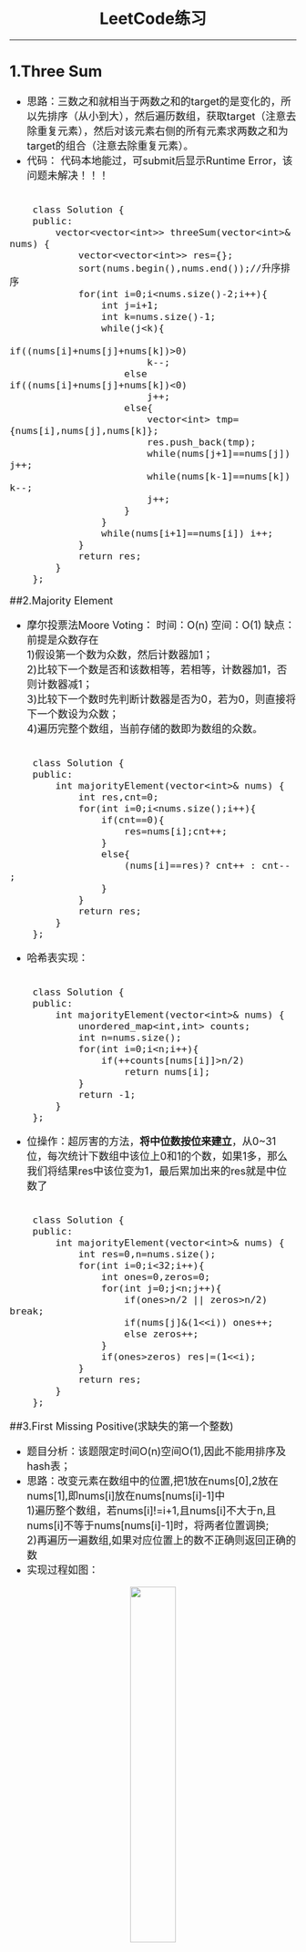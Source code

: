 # <center>  LeetCode练习  </center>  
---  
<font size=4>  

## 1.Three Sum  

- 思路：三数之和就相当于两数之和的target的是变化的，所以先排序（从小到大），然后遍历数组，获取target（注意去除重复元素），然后对该元素右侧的所有元素求两数之和为target的组合（注意去除重复元素）。  
- 代码：  代码本地能过，可submit后显示Runtime Error，该问题未解决！！！

```  

	class Solution {
	public:
	    vector<vector<int>> threeSum(vector<int>& nums) {
	        vector<vector<int>> res={};
	        sort(nums.begin(),nums.end());//升序排序
	        for(int i=0;i<nums.size()-2;i++){
	            int j=i+1;
	            int k=nums.size()-1;
	            while(j<k){
	                if((nums[i]+nums[j]+nums[k])>0) 
	                    k--;
	                else if((nums[i]+nums[j]+nums[k])<0) 
	                    j++;
	                else{
	                    vector<int> tmp={nums[i],nums[j],nums[k]};
	                    res.push_back(tmp);
	                    while(nums[j+1]==nums[j]) j++;
	                    while(nums[k-1]==nums[k]) k--;
	                    j++;
	                }    
	            }
	            while(nums[i+1]==nums[i]) i++;
	        }
	        return res;       
	    }
	};

```

##2.Majority Element  

- 摩尔投票法Moore Voting：  时间：O(n) 空间：O(1)    缺点：前提是众数存在    
1)假设第一个数为众数，然后计数器加1；  
2)比较下一个数是否和该数相等，若相等，计数器加1，否则计数器减1；  
3)比较下一个数时先判断计数器是否为0，若为0，则直接将下一个数设为众数；  
4)遍历完整个数组，当前存储的数即为数组的众数。  

```

	class Solution {
	public:
	    int majorityElement(vector<int>& nums) {
	        int res,cnt=0;
	        for(int i=0;i<nums.size();i++){
	            if(cnt==0){
	                res=nums[i];cnt++;
	            }
	            else{
	                (nums[i]==res)? cnt++ : cnt-- ;
	            }
	        }    
	        return res;
	    }
	};

```

- 哈希表实现：   

```

	class Solution {
	public:
	    int majorityElement(vector<int>& nums) {
	        unordered_map<int,int> counts;
	        int n=nums.size();
	        for(int i=0;i<n;i++){
	            if(++counts[nums[i]]>n/2)
	                return nums[i];
	        }
	        return -1;
	    }
	};

```

- 位操作：超厉害的方法，**将中位数按位来建立**，从0~31位，每次统计下数组中该位上0和1的个数，如果1多，那么我们将结果res中该位变为1，最后累加出来的res就是中位数了

```

	class Solution {
	public:
	    int majorityElement(vector<int>& nums) {
	        int res=0,n=nums.size();
	        for(int i=0;i<32;i++){
	            int ones=0,zeros=0;
	            for(int j=0;j<n;j++){
	                if(ones>n/2 || zeros>n/2) break;
	                if(nums[j]&(1<<i)) ones++;
	                else zeros++;
	            }
	            if(ones>zeros) res|=(1<<i);
	        }
	        return res;
	    }
	};

```


##3.First Missing Positive(求缺失的第一个整数)     
  
- 题目分析：该题限定时间O(n)空间O(1),因此不能用排序及hash表；  
- 思路：改变元素在数组中的位置,把1放在nums[0],2放在nums[1],即nums[i]放在nums[nums[i]-1]中  
1)遍历整个数组，若nums[i]!=i+1,且nums[i]不大于n,且nums[i]不等于nums[nums[i]-1]时，将两者位置调换;  
2)再遍历一遍数组,如果对应位置上的数不正确则返回正确的数  
- 实现过程如图：  
<div align="center"><img src="./Sources/First-Missing-Positive.JPG" width="40%"></div>
```

	class Solution {
	public:
	    int firstMissingPositive(vector<int>& nums) {
	        int n=nums.size();
	        for(int i=0;i<n;i++){
	            while(nums[i]>0&&nums[i]<=n&&nums[i]!=nums[nums[i]-1]){
	                swap(nums[i],nums[nums[i]-1]);
	            }
	        }
	        for(int i=0;i<n;i++){
	            //检查数组元素的值是否在正确的位置
	            if(nums[i]!=i+1) return i+1;
	        }
	        //若一直找到了，则返回n+1
	        return n+1;
	    }
	};

```

##4.Linked List Circle I(判断链表是否有环)    

- 快慢指针：慢指针每次走一步，快指针每次走两步，若有环，肯定会相遇  

```

	/**
	 * Definition for singly-linked list.
	 * struct ListNode {
	 *     int val;
	 *     ListNode *next;
	 *     ListNode(int x) : val(x), next(NULL) {}
	 * };
	 */
	class Solution {
	public:
	    bool hasCycle(ListNode *head) {
	        if(head==NULL||head->next==NULL) return false;
	        ListNode *slow=head,*fast=head;
	        while(fast->next!=NULL&&fast->next->next!=NULL){
	            slow=slow->next;
	            fast=fast->next->next;
	            if(slow==fast) return true;
	        }
	        return false;
	    }
	};

```

##5.Merge k Sorted Lists(合并k个排序链表)   
最先想到的就是两两合并，前两个合并，合并好之后和第三个合并，以此类推，但这种方法效率不高。  
- 两两合并：用到分治法，即不停的折半合并。假设合并6个列表,  
1)首先分别合并0和3，1和4，2和5;然后合并3个列表，合并0和2；然后合并两个链表，合并0和1；
2)代码中的k是通过 (n+1)/2 计算的，这里为啥要加1呢，这是为了当n为奇数的时候，k能始终从后半段开始,当n是偶数的时候，加1也不会有影响.过程如下图  
<div align="center"><img src="./Sources/Merge-K-Sorted-Lists.JPG" width="60%"></div>

```

	/**
	 * Definition for singly-linked list.
	 * struct ListNode {
	 *     int val;
	 *     ListNode *next;
	 *     ListNode(int x) : val(x), next(NULL) {}
	 * };
	 */
	class Solution {
	public:
	    ListNode* mergeKLists(vector<ListNode*>& lists) {
	        if(lists.empty()) return NULL;
	        int n=lists.size();
	        while(n>1){
	            int k=(n+1)>>1;
	            for(int i=0;i<n/2;i++){
	                lists[i]=MergeTwoLists(lists[i],lists[i+k]);
	            }
	            n=k;
	        }
			return lists[0];
	    }
	    ListNode* MergeTwoLists(ListNode* l1,ListNode* l2){
	        ListNode* dummy=new ListNode(sizeof(ListNode));
	        ListNode* cur=dummy;
	        while(l1&&l2){
	            if(l1->val < l2->val){
	                cur->next=l1;
	                l1=l1->next;
	            }else{
	                cur->next=l2;
	                l2=l2->next;
	            }
	            cur=cur->next;
	        }
	        if(l1) cur->next=l1;
	        if(l2) cur->next=l2;
	        return dummy->next;
	    }
	};

```

- 最小堆：在网上还看到了另一种方法，代码看起来很吃力，没有自己实现，先拷贝过来，以后有空再理解

```

	class Solution {
	public:
	    ListNode* mergeKLists(vector<ListNode*>& lists) {
	        auto cmp = [](ListNode*& a, ListNode*& b) {
	            return a->val > b->val;
	        };
	        priority_queue<ListNode*, vector<ListNode*>, decltype(cmp) > q(cmp);
	        for (auto node : lists) {
	            if (node) q.push(node);
	        }
	        ListNode *dummy = new ListNode(-1), *cur = dummy;
	        while (!q.empty()) {
	            auto t = q.top(); q.pop();
	            cur->next = t;
	            cur = cur->next;
	            if (cur->next) q.push(cur->next);
	        }
	        return dummy->next;
	    }
	};

```
</font>